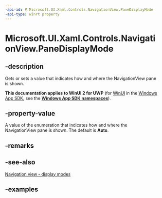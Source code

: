 ```yaml
---
-api-id: P:Microsoft.UI.Xaml.Controls.NavigationView.PaneDisplayMode
-api-type: winrt property
---
```

<!-- Property syntax.
public NavigationViewPaneDisplayMode PaneDisplayMode { get;  set; }
-->

# Microsoft.UI.Xaml.Controls.NavigationView.PaneDisplayMode


## -description

Gets or sets a value that indicates how and where the NavigationView pane is shown.


**This documentation applies to WinUI 2 for UWP** (for [WinUI](/windows/apps/winui/winui3/) in the [Windows App SDK](/windows/apps/windows-app-sdk/), see the **[Windows App SDK namespaces](/windows/windows-app-sdk/api/winrt/)**).

## -property-value

A value of the enumeration that indicates how and where the NavigationView pane is shown. The default is **Auto**.


## -remarks


## -see-also

[Navigation view - display modes](/windows/apps/design/controls/navigationview#display-modes)


## -examples


